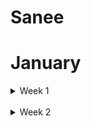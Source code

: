 # Sanee

# January

<details>
  <summary>Week 1</summary>


<details>
  <summary>Day 1</summary>

</details>


<details>
  <summary>Day 2</summary>

</details>




</details>

<br/>

<details>
  <summary>Week 2</summary>


<details>
  <summary>Day 1</summary>

  * Tried to run Hello World on [ZCU102](https://docs.xilinx.com/v/u/en-US/ug1182-zcu102-eval-bd) evaluation kit.

</details>


</details>
